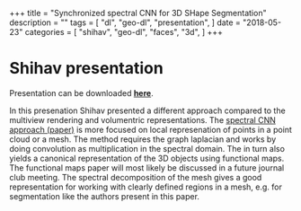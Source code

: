 +++
title = "Synchronized spectral CNN for 3D SHape Segmentation"
description = ""
tags = [
    "dl",
    "geo-dl",
    "presentation",
]
date = "2018-05-23"
categories = [
    "shihav",
    "geo-dl",
    "faces",
    "3d",
]
+++

# Shihav presentation

Presentation can be downloaded [**here**](http://geo-dl.compute.dtu.dk/presentations/asm01.pptx).

In this presenation Shihav presented a different approach compared to the multiview rendering and volumentric representations. The [spectral CNN approach (paper)](http://openaccess.thecvf.com/content_cvpr_2017/papers/Yi_SyncSpecCNN_Synchronized_Spectral_CVPR_2017_paper.pdf) is more focused on local represenation of points in a point cloud or a mesh. The method requires the graph laplacian and works by doing convolution as multiplication in the spectral domain. The in turn also yields a canonical representation of the 3D objects using functional maps. The functional maps paper will most likely be discussed in a future journal club meeting. The spectral decomposition of the mesh gives a good representation for working with clearly defined regions in a mesh, e.g. for segmentation like the authors present in this paper.

